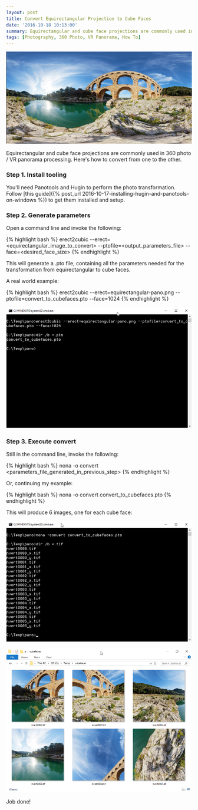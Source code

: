 ```yaml
---
layout: post
title: Convert Equirectangular Projection to Cube Faces
date: '2016-10-18 10:13:00'
summary: Equirectangular and cube face projections are commonly used in 360 photo / VR panorama processing. Here’s how to convert from one to the other ...
tags: [Photography, 360 Photo, VR Panorama, How To]
---
```


![Equirectangular source image](/img/posts/equirectangular-pano.png)

Equirectangular and cube face projections are commonly used in 360 photo / VR panorama processing. Here's how to convert from one to the other.

### Step 1. Install tooling

You'll need Panotools and Hugin to perform the photo transformation. Follow [this guide]({% post_url 2016-10-17-installing-hugin-and-panotools-on-windows %}) to get them installed and setup.

### Step 2. Generate parameters

Open a command line and invoke the following:

{% highlight bash %}
erect2cubic --erect=<equirectangular_image_to_convert> --ptofile=<output_parameters_file> --face=<desired_face_size>
{% endhighlight %}

This will generate a .pto file, containing all the parameters needed for the transformation from equirectangular to cube faces.

A real world example:

{% highlight bash %}
erect2cubic --erect=equirectangular-pano.png --ptofile=convert_to_cubefaces.pto --face=1024
{% endhighlight %}

![Specify transformation parameters](/img/posts/2016-10-17-erect2cubic-command.png)

### Step 3. Execute convert

Still in the command line, invoke the following:
 
{% highlight bash %}
nona -o convert <parameters_file_generated_in_previous_step>
{% endhighlight %}

Or, continuing my example:

{% highlight bash %}
nona -o convert convert_to_cubefaces.pto
{% endhighlight %}

This will produce 6 images, one for each cube face:

![Execute transformation](/img/posts/2016-10-17-nona-command.png)

![Output cubefaces](/img/posts/cubefaces.png)

Job done!
